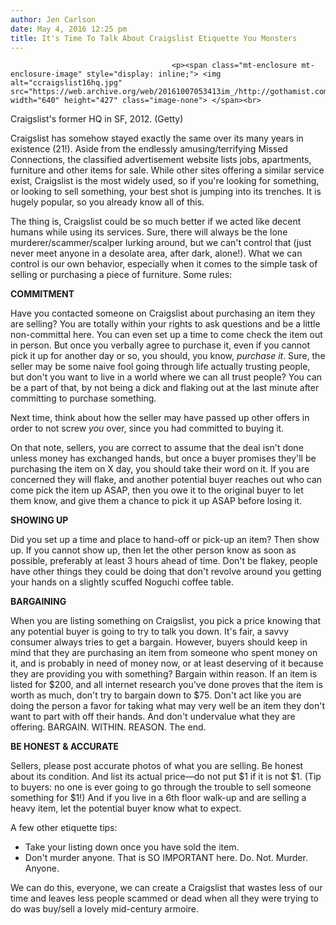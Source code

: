 ```yaml
---
author: Jen Carlson
date: May 4, 2016 12:25 pm
title: It's Time To Talk About Craigslist Etiquette You Monsters
---
```


	
										<p><span class="mt-enclosure mt-enclosure-image" style="display: inline;"> <img alt="ccraigslist16hq.jpg" src="https://web.archive.org/web/20161007053413im_/http://gothamist.com/attachments/arts_jen/ccraigslist16hq.jpg" width="640" height="427" class="image-none"> </span><br>
<span class="photo_caption">Craigslist&apos;s former HQ in SF, 2012. (Getty)</span></p>

<p>Craigslist has somehow stayed exactly the same over its many years in existence (21!). Aside from the endlessly amusing/terrifying Missed Connections, the classified advertisement website lists jobs, apartments, furniture and other items for sale. While other sites offering a similar service exist, Craigslist is the most widely used, so if you&apos;re looking for something, or looking to sell something, your best shot is jumping into its trenches. It is hugely popular, so you already know all of this.</p>

<p>The thing is, Craigslist could be so much better if we acted like decent humans while using its services. Sure, there will always be the lone murderer/scammer/scalper lurking around, but we can&apos;t control that (just never meet anyone in a desolate area, after dark, alone!). What we can control is our own behavior, especially when it comes to the simple task of selling or purchasing a piece of furniture. Some rules:</p>

<p><strong>COMMITMENT</strong></p>

<p>Have you contacted someone on Craigslist about purchasing an item they are selling? You are totally within your rights to ask questions and be a little non-committal here. You can even set up a time to come check the item out in person. But once you verbally agree to purchase it, even if you cannot pick it up for another day or so, you should, you know, <em>purchase it</em>. Sure, the seller may be some naive fool going through life actually trusting people, but don&apos;t you want to live in a world where we can all trust people? You can be a part of that, by not being a dick and flaking out at the last minute after committing to purchase something. </p>

<p>Next time, think about how the seller may have passed up other offers in order to not screw <em>you</em> over, since you had committed to buying it. </p>

<p>On that note, sellers, you are correct to assume that the deal isn&apos;t done unless money has exchanged hands, but once a buyer promises they&apos;ll be purchasing the item on X day, you should take their word on it. If you are concerned they will flake, and another potential buyer reaches out who can come pick the item up ASAP, then you owe it to the original buyer to let them know, and give them a chance to pick it up ASAP before losing it.</p>

<p><strong>SHOWING UP</strong></p>

<p>Did you set up a time and place to hand-off or pick-up an item? Then show up. If you cannot show up, then let the other person know as soon as possible, preferably at least 3 hours ahead of time. Don&apos;t be flakey, people have other things they could be doing that don&apos;t revolve around you getting your hands on a slightly scuffed Noguchi coffee table.</p>

<p><strong>BARGAINING</strong></p>

<p>When you are listing something on Craigslist, you pick a price knowing that any potential buyer is going to try to talk you down. It&apos;s fair, a savvy consumer always tries to get a bargain. However, buyers should keep in mind that they are purchasing an item from someone who spent money on it, and is probably in need of money now, or at least deserving of it because they are providing you with something? Bargain within reason. If an item is listed for $200, and all internet research you&apos;ve done proves that the item is worth as much, don&apos;t try to bargain down to $75. Don&apos;t act like you are doing the person a favor for taking what may very well be an item they don&apos;t want to part with off their hands. And don&apos;t undervalue what they are offering. BARGAIN. WITHIN. REASON. The end.</p>

<p><strong>BE HONEST &amp; ACCURATE</strong></p>

<p>Sellers, please post accurate photos of what you are selling. Be honest about its condition. And list its actual price&#x2014;do not put $1 if it is not $1. (Tip to buyers: no one is ever going to go through the trouble to sell someone something for $1!) And if you live in a 6th floor walk-up and are selling a heavy item, let the potential buyer know what to expect. </p>

<p>A few other etiquette tips:</p><ul><li>Take your listing down once you have sold the item.<br>
</li><li>Don&apos;t murder anyone. That is SO IMPORTANT here. Do. Not. Murder. Anyone.</li></ul><p></p>

<p>We can do this, everyone, we can create a Craigslist that wastes less of our time and leaves less people scammed or dead when all they were trying to do was buy/sell a lovely mid-century armoire.</p>					
										
									
				